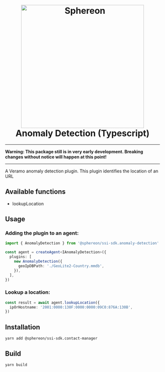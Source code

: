 <!--suppress HtmlDeprecatedAttribute -->
<h1 align="center">
  <br>
  <a href="https://www.sphereon.com"><img src="https://sphereon.com/content/themes/sphereon/assets/img/logo.svg" alt="Sphereon" width="400"></a>
  <br>Anomaly Detection (Typescript) 
  <br>
</h1>

---

**Warning: This package still is in very early development. Breaking changes without notice will happen at this point!**

---

A Veramo anomaly detection plugin. This plugin identifies the location of an URL

## Available functions

- lookupLocation

## Usage

### Adding the plugin to an agent:

```typescript
import { AnomalyDetection } from '@sphereon/ssi-sdk.anomaly-detection'

const agent = createAgent<IAnomalyDetection>({
  plugins: [
    new AnomalyDetection({
      geoIpDBPath: './GeoLite2-Country.mmdb',
    }),
  ],
})
```

### Lookup a location:

```typescript
const result = await agent.lookupLocation({
  ipOrHostname: '2001:0000:130F:0000:0000:09C0:876A:130B',
})
```

## Installation

```shell
yarn add @sphereon/ssi-sdk.contact-manager
```

## Build

```shell
yarn build
```
